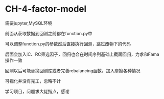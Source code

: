 # CH-4-factor-model
需要jupyter,MySQL环境

前面从获取数据到回测之前都在function.py中

可以调整function.py的参数然后直接执行回测，跳过废物下的代码

后面会加入IC、RC筛选因子，回归也会在时间序列基础上截面回归，力求和Fama操作一致

回测以后可能替换回测库或者完善rebalancing函数，加入摩擦各种情况

可视化并没有完工，忽略不计


学习项目，问题求大佬指点，感谢
